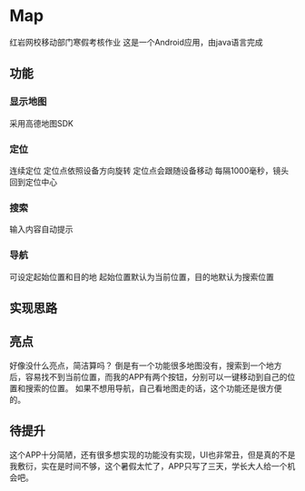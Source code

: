 # Map
红岩网校移动部门寒假考核作业
这是一个Android应用，由java语言完成
## 功能
### 显示地图
采用高德地图SDK

### 定位
连续定位
定位点依照设备方向旋转
定位点会跟随设备移动
每隔1000毫秒，镜头回到定位中心
### 搜索
输入内容自动提示
### 导航
可设定起始位置和目的地
起始位置默认为当前位置，目的地默认为搜索位置
## 实现思路
## 亮点
好像没什么亮点，简洁算吗？
倒是有一个功能很多地图没有，搜索到一个地方后，容易找不到当前位置，而我的APP有两个按钮，分别可以一键移动到自己的位置和搜索的位置。
如果不想用导航，自己看地图走的话，这个功能还是很方便的。
## 待提升
这个APP十分简陋，还有很多想实现的功能没有实现，UI也非常丑，但是真的不是我敷衍，实在是时间不够，这个暑假太忙了，APP只写了三天，学长大人给一个机会吧。
